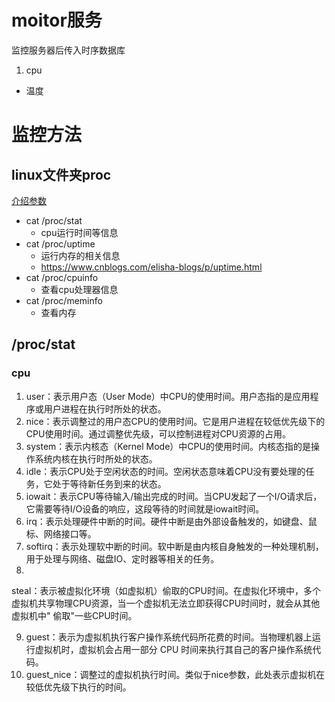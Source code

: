 # moitor服务

监控服务器后传入时序数据库

1. cpu

- 温度

# 监控方法

## linux文件夹proc

[介绍参数](https://man7.org/linux/man-pages/man5/proc.5.html)

- cat /proc/stat
    - cpu运行时间等信息
- cat /proc/uptime
    - 运行内存的相关信息
    - https://www.cnblogs.com/elisha-blogs/p/uptime.html
- cat /proc/cpuinfo
    - 查看cpu处理器信息
- cat /proc/meminfo
    - 查看内存

## /proc/stat

### cpu

1. user：表示用户态（User Mode）中CPU的使用时间。用户态指的是应用程序或用户进程在执行时所处的状态。
2. nice：表示调整过的用户态CPU的使用时间。它是用户进程在较低优先级下的CPU使用时间。通过调整优先级，可以控制进程对CPU资源的占用。
3. system：表示内核态（Kernel Mode）中CPU的使用时间。内核态指的是操作系统内核在执行时所处的状态。
4. idle：表示CPU处于空闲状态的时间。空闲状态意味着CPU没有要处理的任务，它处于等待新任务到来的状态。
5. iowait：表示CPU等待输入/输出完成的时间。当CPU发起了一个I/O请求后，它需要等待I/O设备的响应，这段等待的时间就是iowait时间。
6. irq：表示处理硬件中断的时间。硬件中断是由外部设备触发的，如键盘、鼠标、网络接口等。
7. softirq：表示处理软中断的时间。软中断是由内核自身触发的一种处理机制，用于处理与网络、磁盘IO、定时器等相关的任务。
8.

steal：表示被虚拟化环境（如虚拟机）偷取的CPU时间。在虚拟化环境中，多个虚拟机共享物理CPU资源，当一个虚拟机无法立即获得CPU时间时，就会从其他虚拟机中"
偷取"一些CPU时间。

9. guest：表示为虚拟机执行客户操作系统代码所花费的时间。当物理机器上运行虚拟机时，虚拟机会占用一部分 CPU 时间来执行其自己的客户操作系统代码。
10. guest_nice：调整过的虚拟机执行时间。类似于nice参数，此处表示虚拟机在较低优先级下执行的时间。